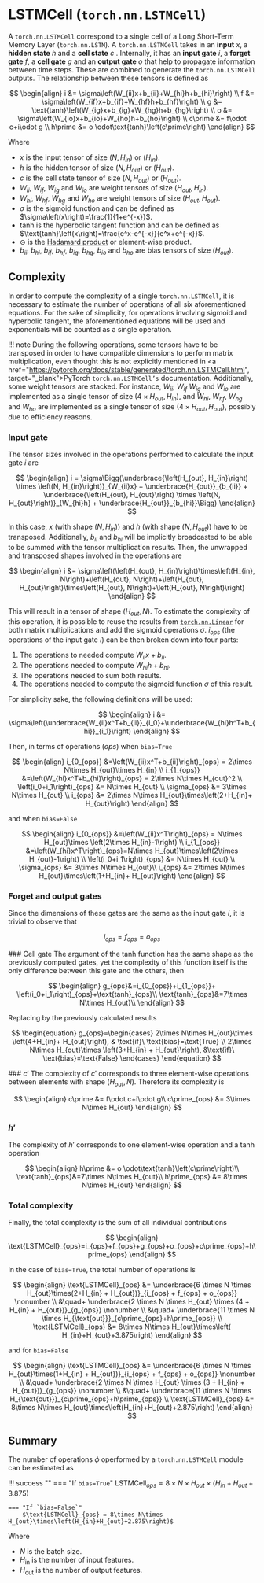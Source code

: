 # LSTMCell (`torch.nn.LSTMCell`)
A `torch.nn.LSTMCell` correspond to a single cell of a Long Short-Term Memory Layer (`torch.nn.LSTM`). A `torch.nn.LSTMCell` takes in an **input** $x$, a **hidden state** $h$ and a **cell state** $c$ . Internally, it has an **input gate** $i$, a **forget gate** $f$, a **cell gate** $g$ and an **output gate** $o$ that help to propagate information between time steps. These are combined to generate the `torch.nn.LSTMCell` outputs. The relationship between these tensors is defined as

$$
\begin{align}
    i &= \sigma\left(W_{ii}x+b_{ii}+W_{hi}h+b_{hi}\right) \\
    f &= \sigma\left(W_{if}x+b_{if}+W_{hf}h+b_{hf}\right) \\
    g &= \text{tanh}\left(W_{ig}x+b_{ig}+W_{hg}h+b_{hg}\right) \\
    o &= \sigma\left(W_{io}x+b_{io}+W_{ho}h+b_{ho}\right) \\
    c\prime &= f\odot c+i\odot g \\
    h\prime &= o \odot\text{tanh}\left(c\prime\right)
\end{align}
$$

Where

* $x$ is the input tensor of size $\left(N, H_{in}\right)$ or $\left(H_{in}\right)$.
* $h$ is the hidden tensor of size $\left(N, H_{out}\right)$ or $\left(H_{out}\right)$.
* $c$ is the cell state tensor of size $\left(N, H_{out}\right)$ or $\left(H_{out}\right)$.
* $W_{ii}$, $W_{if}$, $W_{ig}$ and $W_{io}$ are weight tensors of size $\left(H_{out}, H_{in}\right)$. 
* $W_{hi}$, $W_{hf}$, $W_{hg}$ and $W_{ho}$ are weight tensors of size $\left(H_{out}, H_{out}\right)$.
* $\sigma$ is the sigmoid function and can be defined as $\sigma\left(x\right)=\frac{1}{1+e^{-x}}$.
* $\text{tanh}$ is the hyperbolic tangent function and can be defined as $\text{tanh}\left(x\right)=\frac{e^x-e^{-x}}{e^x+e^{-x}}$.
* $\odot$ is the <a href="https://en.wikipedia.org/wiki/Hadamard_product_(matrices)" target="_blank">Hadamard product</a> or element-wise product.
* $b_{ii}$, $b_{hi}$, $b_{if}$, $b_{hf}$, $b_{ig}$, $b_{hg}$, $b_{io}$ and $b_{ho}$ are bias tensors of size $\left(H_{out}\right)$.

## Complexity
In order to compute the complexity of a single `torch.nn.LSTMCell`, it is necessary to estimate the number of operations of all six aforementioned equations. For the sake of simplicity, for operations involving sigmoid and hyperbolic tangent, the aforementioned equations will be used and exponentials will be counted as a single operation.

!!! note
    During the following operations, some tensors have to be transposed in order to have compatible dimensions to perform matrix multiplication, even thought this is not explicitly mentioned in <a href="https://pytorch.org/docs/stable/generated/torch.nn.LSTMCell.html", target="_blank">PyTorch `torch.nn.LSTMCell’s` documentation</a>. Additionally, some weight tensors are stacked. For instance, $W_{ii}$, $W_{if}$ $W_{ig}$ and $W_{io}$ are implemented as a single tensor of size $\left(4\times H_{out},H_{in} \right)$, and $W_{hi}$, $W_{hf}$, $W_{hg}$ and $W_{ho}$ are implemented as a single tensor of size $\left(4\times H_{out},H_{out} \right)$, possibly due to efficiency reasons.

### Input gate
The tensor sizes involved in the operations performed to calculate the input gate $i$ are

$$
\begin{align}
    i = \sigma\Bigg(\underbrace{\left(H_{out}, H_{in}\right) \times \left(N, H_{in}\right)}_{W_{ii}x} + \underbrace{H_{out}}_{b_{ii}} + \underbrace{\left(H_{out}, H_{out}\right) \times \left(N, H_{out}\right)}_{W_{hi}h} + \underbrace{H_{out}}_{b_{hi}}\Bigg)
\end{align}
$$

In this case, $x$ (with shape $\left(N, H_{in}\right)$) and $h$ (with shape $\left(N, H_{out}\right)$) have to be transposed. Additionally, $b_{ii}$ and $b_{hi}$ will be implicitly broadcasted to be able to be summed with the tensor multiplication results. Then, the unwrapped and transposed shapes involved in the operations are

$$
\begin{align}
i &= \sigma\left(\left(H_{out}, H_{in}\right)\times\left(H_{in}, N\right)+\left(H_{out}, N\right)+\left(H_{out}, H_{out}\right)\times\left(H_{out}, N\right)+\left(H_{out}, N\right)\right)
\end{align}
$$

This will result in a tensor of shape $\left(H_{out}, N\right)$. To estimate the complexity of this operation, it is possible to reuse the results from [`torch.nn.Linear`](./linear.md) for both matrix multiplications and add the sigmoid operations $\sigma$. $i_{ops}$ (the operations of the input gate $i$) can be then broken down into four parts:

1. The operations to needed compute $W_{ii}x+b_{ii}$.
2. The operations needed to compute $W_{hi}h+b_{hi}$.
3. The operations needed to sum both results.
4. The operations needed to compute the sigmoid function $\sigma$ of this result.

For simplicity sake, the following definitions will be used:

$$
\begin{align}
    i &= \sigma\left(\underbrace{W_{ii}x^T+b_{ii}}_{i_0}+\underbrace{W_{hi}h^T+b_{hi}}_{i_1}\right)
\end{align}
$$

Then, in terms of operations ($ops$) when `bias=True`

$$
\begin{align}
    i_{0_{ops}} &=\left(W_{ii}x^T+b_{ii}\right)_{ops} = 2\times N\times H_{out}\times H_{in} \\
    i_{1_{ops}} &=\left(W_{hi}x^T+b_{hi}\right)_{ops} = 2\times N\times H_{out}^2 \\
    \left(i_0+i_1\right)_{ops} &= N\times H_{out} \\
    \sigma_{ops} &= 3\times N\times H_{out} \\
    i_{ops} &= 2\times N\times H_{out}\times\left(2+H_{in}+ H_{out}\right)
\end{align}
$$

and when `bias=False`

$$
\begin{align}
    i_{0_{ops}} &=\left(W_{ii}x^T\right)_{ops} = N\times H_{out}\times \left(2\times H_{in}-1\right) \\
    i_{1_{ops}}
    &=\left(W_{hi}x^T\right)_{ops}=N\times H_{out}\times\left(2\times H_{out}-1\right) \\
    \left(i_0+i_1\right)_{ops} &= N\times H_{out} \\
    \sigma_{ops} &= 3\times N\times H_{out}\\
    i_{ops} &= 2\times N\times H_{out}\times\left(1+H_{in}+ H_{out}\right)
\end{align}
$$

### Forget and output gates
Since the dimensions of these gates are the same as the input gate $i$, it is trivial to observe that

$$
\begin{equation}
    i_{ops}=f_{ops}=o_{ops}
\end{equation}
$$

### Cell gate
The argument of the $\text{tanh}$ function has the same shape as the previously computed gates, yet the complexity of this function itself is the only difference between this gate and the others, then

$$
\begin{align}
    g_{ops}&=i_{0_{ops}}+i_{1_{ops}}+
    \left(i_0+i_1\right)_{ops}+\text{tanh}_{ops}\\
    \text{tanh}_{ops}&=7\times N\times H_{out}\\
\end{align}
$$

Replacing by the previously calculated results

$$
\begin{equation}
g_{ops}=\begin{cases}
    2\times N\times H_{out}\times \left(4+H_{in}+ H_{out}\right), & \text{if}\ \text{bias}=\text{True} \\
    2\times N\times H_{out}\times \left(3+H_{in} + H_{out}\right), &\text{if}\ \text{bias}=\text{False}
\end{cases}
\end{equation}
$$


### $c\prime$
The complexity of $c\prime$ corresponds to three element-wise operations between elements with shape $\left(H_{out}, N\right)$. Therefore its complexity is

$$
\begin{align}
    c\prime &= f\odot c+i\odot g\\
    c\prime_{ops} &= 3\times N\times H_{out}
\end{align}
$$

### $h\prime$
The complexity of $h\prime$ corresponds to one element-wise operation and a $\text{tanh}$ operation

$$
\begin{align}
    h\prime &= o \odot\text{tanh}\left(c\prime\right)\\
    \text{tanh}_{ops}&=7\times N\times H_{out}\\
    h\prime_{ops} &= 8\times N\times H_{out}
\end{align}
$$

### Total complexity
Finally, the total complexity is the sum of all individual contributions

$$
\begin{align}
    \text{LSTMCell}_{ops}=i_{ops}+f_{ops}+g_{ops}+o_{ops}+c\prime_{ops}+h\prime_{ops}
\end{align}
$$

In the case of `bias=True`, the total number of operations is

$$
\begin{align}
    \text{LSTMCell}_{ops} &= \underbrace{6 \times N \times H_{out}\times(2+H_{in} + H_{out})}_{i_{ops} + f_{ops} + o_{ops}} \nonumber \\
    &\quad+ \underbrace{2 \times N \times H_{out} \times (4 + H_{in} + H_{out})}_{g_{ops}} \nonumber \\
    &\quad+ \underbrace{11 \times N \times H_{\text{out}}}_{c\prime_{ops}+h\prime_{ops}} \\
    \text{LSTMCell}_{ops} &= 8\times N\times H_{out}\times\left( H_{in}+H_{out}+3.875\right)
\end{align}
$$

and for `bias=False`

$$
\begin{align}
    \text{LSTMCell}_{ops} &= \underbrace{6 \times N \times H_{out}\times(1+H_{in} + H_{out})}_{i_{ops} + f_{ops} + o_{ops}} \nonumber \\
    &\quad+ \underbrace{2 \times N \times H_{out} \times (3 + H_{in} + H_{out})}_{g_{ops}} \nonumber \\
    &\quad+ \underbrace{11 \times N \times H_{\text{out}}}_{c\prime_{ops}+h\prime_{ops}} \\
    \text{LSTMCell}_{ops} &= 8\times N\times H_{out}\times\left(H_{in}+H_{out}+2.875\right)
\end{align}
$$

## Summary
The number of operations $\phi$ operformed by a `torch.nn.LSTMCell` module can be estimated as

!!! success ""
    === "If `bias=True`"
        $\text{LSTMCell}_{ops} = 8\times N\times H_{out}\times\left( H_{in}+H_{out}+3.875\right)$

    === "If `bias=False`"
        $\text{LSTMCell}_{ops} = 8\times N\times H_{out}\times\left(H_{in}+H_{out}+2.875\right)$


Where

* $N$ is the batch size.
* $H_\text{in}$ is the number of input features.
* $H_\text{out}$ is the number of output features.